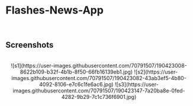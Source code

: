 <h1>Flashes-News-App</h1>
<br>
<h2>Screenshots</h2>
<br>
<div align = 'center'>
![s1](https://user-images.githubusercontent.com/70791507/190423008-8622b109-b32f-4b1b-8f50-66fb16139eb1.jpg)
![s2](https://user-images.githubusercontent.com/70791507/190423082-43ab3ef5-4b80-4092-8106-e7c6c1fe6ac6.jpg)
![s3](https://user-images.githubusercontent.com/70791507/190423147-7a20ba8e-0fed-4282-9b29-7c1c736f6901.jpg)
</div>
